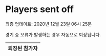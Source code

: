 # Players sent off
최종 업데이트: 2020년 12월 23일 06시 25분


경기 중 오류가 발생하는 경우 자동으로 퇴장됩니다.


| 퇴장된 참가자 |
|:---:|